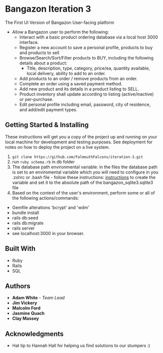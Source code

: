 # Bangazon Iteration 3 
The First UI Version of Bangazon User-facing platform

* Allow a Bangazon user to perform the following: 
  * Interact with a basic product ordering database via a local host 3000 interface. 
  * Register a new account to save a personal profile, products to buy and products to sell 
  * Browse/Search/Sort/Filter products to BUY, including the following details about a product: 
      * Title, description, type, category, price/ea, quantity available, local delivery, ability to add to an order. 
  * Add products to an order / remove products from an order. 
  * Complete an order using a saved payment method. 
  * Add new product and its details in a product listing to SELL.
  * Product inventory shall update according to listing (active/inactive) or per-purchase. 
  * Edit personal profile including email, password, city of residence, and add/edit payment types. 
  
## Getting Started & Installing

These instructions will get you a copy of the project up and running on your local machine for development and testing purposes. See deployment for notes on how to deploy the project on a live system.

1. ```git clone https://github.com/FalmouthFalcons/iteration-3.git```
2. run ```ruby schema.rb``` in db folder
3. The database path environmental variable: in the files the database path is set to an
    enviromental variable which you will need to configure in you .zshrc or .bash file
        - follow these instructions:
        [instructions](https://gist.github.com/iest/58692bf1001b0424c257) 
        to create the variable and set it to the absolute path of the bangazon_sqlite3.sqlite3 file
4. Based on the context of the user's environment, perform some or all of the following actions/commands: 
  * Gemfile alterations 'bcrypt' and 'wdm'
  * bundle install 
  * rails db:seed 
  * rails db:migrate
  * rails server 
  * see localhost:3000 in your browser. 


## Built With

* Ruby
* Rails 
* SQL

## Authors

* **Adam White** - *Team Lead*
* **Jim Vickery**
* **Malcolm Ford**
* **Jasmine Quach**
* **Clay Massey**

## Acknowledgments

* Hat tip to Hannah Hall for helping us find solutions to our stumpers :)
